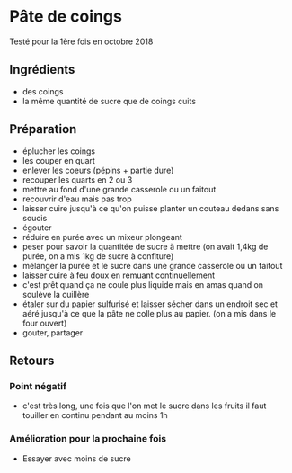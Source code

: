 # Pâte de coings

Testé pour la 1ère fois en octobre 2018

## Ingrédients

- des coings
- la même quantité de sucre que de coings cuits

## Préparation

- éplucher les coings
- les couper en quart
- enlever les coeurs (pépins + partie dure)
- recouper les quarts en 2 ou 3
- mettre au fond d'une grande casserole ou un faitout
- recouvrir d'eau mais pas trop
- laisser cuire jusqu'à ce qu'on puisse planter un couteau dedans sans soucis
- égouter
- réduire en purée avec un mixeur plongeant
- peser pour savoir la quantitée de sucre à mettre (on avait 1,4kg de purée, on a mis 1kg de sucre à confiture)
- mélanger la purée et le sucre dans une grande casserole ou un faitout
- laisser cuire à feu doux en remuant continuellement
- c'est prêt quand ça ne coule plus liquide mais en amas quand on soulève la cuillère
- étaler sur du papier sulfurisé et laisser sécher dans un endroit sec et aéré jusqu'à ce que la pâte ne colle plus au papier. (on a mis dans le four ouvert)
- gouter, partager

## Retours

### Point négatif

- c'est très long, une fois que l'on met le sucre dans les fruits il faut touiller en continu pendant au moins 1h

### Amélioration pour la prochaine fois

- Essayer avec moins de sucre
